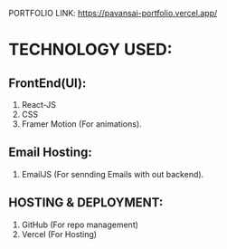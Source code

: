PORTFOLIO LINK:
https://pavansai-portfolio.vercel.app/

TECHNOLOGY USED:
==========================================
FrontEnd(UI):
-------------
1. React-JS
2. CSS
3. Framer Motion (For animations).

Email Hosting:
--------------
1. EmailJS (For sennding Emails with out backend).

HOSTING & DEPLOYMENT:
--------------------
1. GitHub (For repo management)
2. Vercel (For Hosting) 
